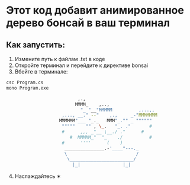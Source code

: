 # Этот код добавит анимированное дерево бонсай в ваш терминал

## Как запустить:
1. Измените путь к файлам .txt в коде
2. Откройте терминал и перейдите к директиве bonsai
3. Вбейте в терминале:
```zsh
csc Program.cs
mono Program.exe
```

```zsh
              		       ,.,
              		      MMMM_    ,..,
              		        "_ "__"MMMMM          ,...,,
              		 ,..., __." --"    ,.,     _-"MMMMMMM
              		MMMMMM"___ "_._   MMM"_."" _ """"""
              		 """""    "" , \_.   "_. ."       #
              		 #      ,,, _"__ \__./ ."      #
              		    #  MMMMM_"  "_    ./          #
              		 #      ''''      (    )
              		  _______________.-'____"---._
              		  \                          /
              		   \________________________/
              		     |_|                |_|
```
4. Наслаждайтесь ∗
